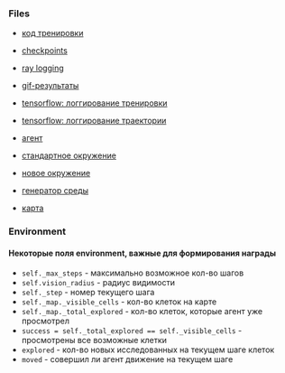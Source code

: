 ### Files

- [код тренировки](ppo_example.py)
- [checkpoints](./tmp/ppo/dungeon)
- [ray logging](./save/ray_results)
- [gif-результаты](./save/gifs)
- [tensorflow: логгирование тренировки](./tf_training)
- [tensorflow: логгирование траектории](./tf_trajectory)

- [агент](./mapgen/mapgen/agent.py)
- [стандартное окружение](./mapgen/mapgen/env.py)
- [новое окружение](./mapgen/mapgen/env_modified.py)

- [генератор среды](./mapgen/mapgen/dungeon.py)
- [карта](./mapgen/mapgen/map.py)



### Environment

#### Некоторые поля environment, важные для формирования награды

- `self._max_steps` - максимально возможное кол-во шагов
- `self.vision_radius` - радиус видимости
- `self._step` - номер текущего шага
- `self._map._visible_cells` - кол-во клеток на карте
- `self._map._total_explored` - кол-во клеток, которые агент уже просмотрел
- `success = self._total_explored == self._visible_cells` - просмотрены все возможные клетки
- `explored` - кол-во новых исследованных на текущем шаге клеток
- `moved` - совершил ли агент движение на текущем шаге



